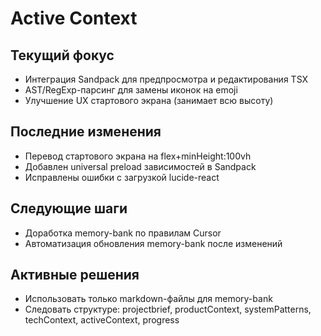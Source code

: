 # Active Context

## Текущий фокус
- Интеграция Sandpack для предпросмотра и редактирования TSX
- AST/RegExp-парсинг для замены иконок на emoji
- Улучшение UX стартового экрана (занимает всю высоту)

## Последние изменения
- Перевод стартового экрана на flex+minHeight:100vh
- Добавлен universal preload зависимостей в Sandpack
- Исправлены ошибки с загрузкой lucide-react

## Следующие шаги
- Доработка memory-bank по правилам Cursor
- Автоматизация обновления memory-bank после изменений

## Активные решения
- Использовать только markdown-файлы для memory-bank
- Следовать структуре: projectbrief, productContext, systemPatterns, techContext, activeContext, progress 